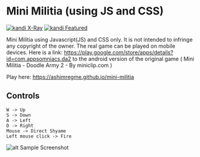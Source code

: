 # Mini Militia (using JS and CSS)
[![kandi X-Ray](https://kandi.openweaver.com/badges/xray.svg)](https://kandi.openweaver.com/javascript/ashimregme/mini-militia)
[![kandi Featured](https://kandi.openweaver.com/badges/featured.svg)](https://kandi.openweaver.com/collections/video-game/mini-militia1)

Mini Militia using Javascript(JS) and CSS only. It is not intended to infringe any copyright of the owner. The real game can be played on mobile devices. Here is a link: https://play.google.com/store/apps/details?id=com.appsomniacs.da2 to the android version of the original game ( Mini Militia - Doodle Army 2 - By miniclip.com )

Play here: https://ashimregme.github.io/mini-militia

## Controls

```
W -> Up
S -> Down
A -> Left
D -> Right
Mouse -> Direct Shyame
Left mouse click -> Fire
```
![alt Sample Screenshot](https://github.com/ashimregme/mini-militia/blob/master/sample.png?raw=true)
